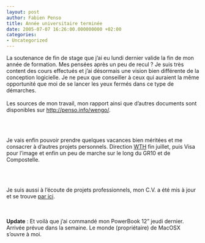 ```yaml
---
layout: post
author: Fabien Penso
title: Année universitaire terminée
date: 2005-07-07 16:26:00.000000000 +02:00
categories:
- Uncategorized
---
```

<p>La soutenance de fin de stage que j’ai eu lundi dernier valide la fin de mon année de formation. Mes pensées après un peu de recul ? Je suis très content des cours effectués et j’ai désormais une vision bien différente de la conception logicielle. Je ne peux que conseiller à ceux qui auraient la même opportunité que moi de se lancer les yeux fermés dans ce type de démarches.<br /><br />
Les sources de mon travail, mon rapport ainsi que d’autres documents sont disponibles sur <a href="http://penso.info/wengo/">http://penso.info/wengo/</a>.</p>

<p><br /><br /></p>

<p>Je vais enfin pouvoir prendre quelques vacances bien méritées et me consacrer à d’autres projets personnels. Direction <a href="http://www.whatthehack.org">WTH</a> fin juillet, puis Visa pour l’image et enfin un peu de marche sur le long du GR10 et de Compostelle.</p>

<p><br /><br /></p>

<p>Je suis aussi à l’écoute de projets professionnels, mon C.V. a été mis à jour et se trouve <a href="http://penso.linuxfr.org/cv.fr.pdf">par  ici</a>.</p>

<p><br /><br />
<b>Update</b> : Et voilà que j’ai commandé mon PowerBook 12” jeudi dernier. Arrivée prévue dans la semaine. Le monde (propriétaire) de MacOSX s’ouvre à moi.</p>
